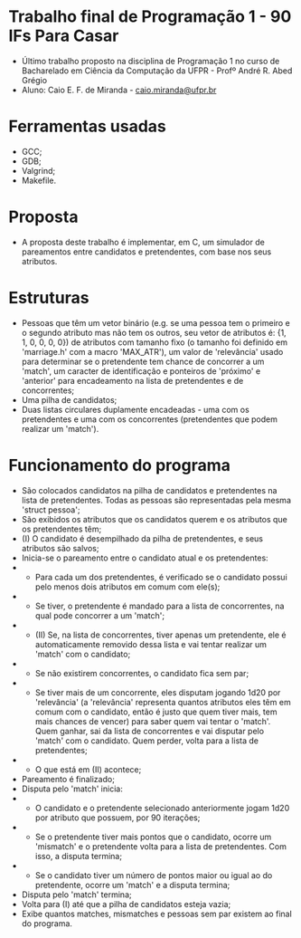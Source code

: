 # Trabalho final de Programação 1 - 90 IFs Para Casar
- Último trabalho proposto na disciplina de Programação 1 no curso de Bacharelado em Ciência da Computação da UFPR - Profº André R. Abed Grégio
- Aluno: Caio E. F. de Miranda - caio.miranda@ufpr.br

# Ferramentas usadas
- GCC;
- GDB;
- Valgrind;
- Makefile.

# Proposta
- A proposta deste trabalho é implementar, em C, um simulador de pareamentos entre candidatos e pretendentes, com base nos seus atributos.

# Estruturas
- Pessoas que têm um vetor binário (e.g. se uma pessoa tem o primeiro e o segundo atributo mas não tem os outros, seu vetor de atributos é: {1, 1, 0, 0, 0, 0}) de atributos com tamanho fixo (o tamanho foi definido em 'marriage.h' com a macro 'MAX_ATR'), um valor de 'relevância' usado para determinar se o pretendente tem chance de concorrer a um 'match', um caracter de identificação e ponteiros de 'próximo' e 'anterior' para encadeamento na lista de pretendentes e de concorrentes;
- Uma pilha de candidatos;
- Duas listas circulares duplamente encadeadas - uma com os pretendentes e uma com os concorrentes (pretendentes que podem realizar um 'match').

# Funcionamento do programa
- São colocados candidatos na pilha de candidatos e pretendentes na lista de pretendentes. Todas as pessoas são representadas pela mesma 'struct pessoa';
- São exibidos os atributos que os candidatos querem e os atributos que os pretendentes têm;
- (I) O candidato é desempilhado da pilha de pretendentes, e seus atributos são salvos;
- Inicia-se o pareamento entre o candidato atual e os pretendentes:
- - Para cada um dos pretendentes, é verificado se o candidato possui pelo menos dois atributos em comum com ele(s);
- - Se tiver, o pretendente é mandado para a lista de concorrentes, na qual pode concorrer a um 'match';
- - (II) Se, na lista de concorrentes, tiver apenas um pretendente, ele é automaticamente removido dessa lista e vai tentar realizar um 'match' com o candidato;
- - Se não existirem concorrentes, o candidato fica sem par;
- - Se tiver mais de um concorrente, eles disputam jogando 1d20 por 'relevância' (a 'relevância' representa quantos atributos eles tẽm em comum com o candidato, então é justo que quem tiver mais, tem mais chances de vencer) para saber quem vai tentar o 'match'. Quem ganhar, sai da lista de concorrentes e vai disputar pelo 'match' com o candidato. Quem perder, volta para a lista de pretendentes;
- - O que está em (II) acontece;
- Pareamento é finalizado;
- Disputa pelo 'match' inicia:
- - O candidato e o pretendente selecionado anteriormente jogam 1d20 por atributo que possuem, por 90 iterações;
- - Se o pretendente tiver mais pontos que o candidato, ocorre um 'mismatch' e o pretendente volta para a lista de pretendentes. Com isso, a disputa termina;
- - Se o candidato tiver um número de pontos maior ou igual ao do pretendente, ocorre um 'match' e a disputa termina;
- Disputa pelo 'match' termina;
- Volta para (I) até que a pilha de candidatos esteja vazia;
- Exibe quantos matches, mismatches e pessoas sem par existem ao final do programa.
